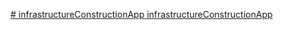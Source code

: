 [# infrastructureConstructionApp
infrastructureConstructionApp
](https://infrastructure-construction-app.vercel.app/)

